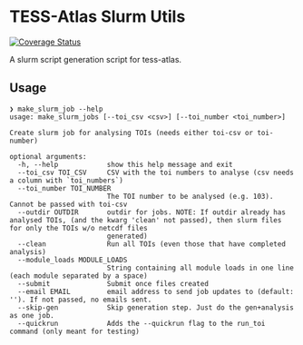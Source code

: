 # TESS-Atlas Slurm Utils
[![Coverage Status](https://coveralls.io/repos/github/tess-atlas/tess_atlas_slurm_utils/badge.svg?branch=main)](https://coveralls.io/github/tess-atlas/tess_atlas_slurm_utils?branch=main)


A slurm script generation script for tess-atlas.

## Usage
```
❯ make_slurm_job --help
usage: make_slurm_jobs [--toi_csv <csv>] [--toi_number <toi_number>]

Create slurm job for analysing TOIs (needs either toi-csv or toi-number)

optional arguments:
  -h, --help            show this help message and exit
  --toi_csv TOI_CSV     CSV with the toi numbers to analyse (csv needs a column with `toi_numbers`)
  --toi_number TOI_NUMBER
                        The TOI number to be analysed (e.g. 103). Cannot be passed with toi-csv
  --outdir OUTDIR       outdir for jobs. NOTE: If outdir already has analysed TOIs, (and the kwarg 'clean' not passed), then slurm files for only the TOIs w/o netcdf files
                        generated)
  --clean               Run all TOIs (even those that have completed analysis)
  --module_loads MODULE_LOADS
                        String containing all module loads in one line (each module separated by a space)
  --submit              Submit once files created
  --email EMAIL         email address to send job updates to (default: ''). If not passed, no emails sent.
  --skip-gen            Skip generation step. Just do the gen+analysis as one job.
  --quickrun            Adds the --quickrun flag to the run_toi command (only meant for testing)

```
